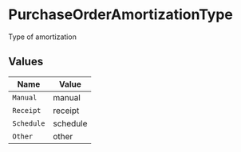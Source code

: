 # PurchaseOrderAmortizationType

Type of amortization


## Values

| Name       | Value      |
| ---------- | ---------- |
| `Manual`   | manual     |
| `Receipt`  | receipt    |
| `Schedule` | schedule   |
| `Other`    | other      |